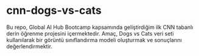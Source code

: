 # cnn-dogs-vs-cats
Bu repo, Global AI Hub Bootcamp kapsamında geliştirdiğim ilk CNN tabanlı derin öğrenme projesini içermektedir. Amaç, Dogs vs Cats veri seti kullanılarak bir görüntü sınıflandırma modeli oluşturmak ve sonuçlarını değerlendirmektir.

